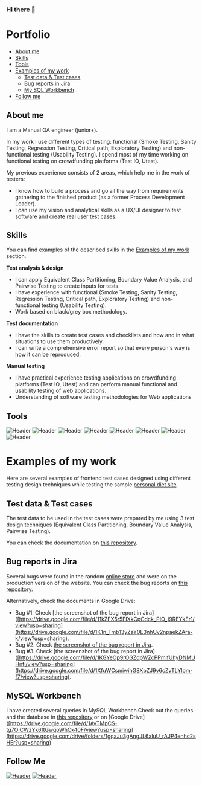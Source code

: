 ### Hi there 👋

# Portfolio

- [About me](#about-me)
- [Skills](#skills)
- [Tools](#tools)
- [Examples of my work](#examples-of-my-work)
  * [Test data & Test cases](#test-data--test-cases)
  * [Bug reports in Jira](#bug-reports-in-jira)
  * [My SQL Workbench](#mysql-workbench)
- [Follow me](#follow-me)
## About me
I am a Manual QA engineer (junior+).

 In my work I use different types of testing: functional (Smoke Testing, Sanity Testing, Regression Testing, Critical path, Exploratory Testing) and non-functional testing (Usability Testing). I spend most of my time working on functional testing on crowdfunding platforms (Test IO, Utest).

My previous experience consists of 2 areas, which help me in the work of testers:
* I know how to build a process and go all the way from requirements gathering to the finished product (as a former Process Development Leader).
* I can use my vision and analytical skills as a UX/UI designer to test software and create real user test cases.

## Skills
You can find examples of the described skills in the [Examples of my work](#examples-of-my-work) section.

__Test analysis & design__
 * I can apply Equivalent Class Partitioning, Boundary Value Analysis, and Pairwise Testing to create inputs for tests.
 * I have experience with functional (Smoke Testing, Sanity Testing, Regression Testing, Critical path, Exploratory Testing) and non-functional testing (Usability Testing).
 * Work based on black/grey box methodology.

__Test documentation__
 * I have the skills to create test cases and checklists and how and in what situations to use them productively.
 * I can write a comprehensive error report so that every person's way is how it can be reproduced.

__Manual testing__
  * I have practical experience testing applications on crowdfunding platforms (Test IO, Utest) and can perform manual functional and usability testing of web applications.
  * Understanding of software testing methodologies for Web applications


## Tools

![Header](https://img.shields.io/badge/Jira-0E1116?style=for-the-badge&logo=jira&logoColor=136be1)
![Header](https://img.shields.io/badge/Postman-0E1116?style=for-the-badge&logo=postman&logoColor=f76935)
![Header](https://img.shields.io/badge/MySQL-0E1116?style=for-the-badge&logo=mysql&logoColor=FFFFFF)
![Header](https://img.shields.io/badge/Visual_Studio-0E1116?style=for-the-badge&logo=visualstudiocode&logoColor=136be1)
![Header](https://img.shields.io/badge/Github-0E1116?style=for-the-badge&logo=github&logoColor=FFFFFF)
![Header](https://img.shields.io/badge/Figma-0E1116?style=for-the-badge&logo=figma&logoColor=7d5fa6)
![Header](https://img.shields.io/badge/DevTools-0E1116?style=for-the-badge&logo=googlechrome&logoColor=FFFFFF)
![Header](https://img.shields.io/badge/Trello-0E1116?style=for-the-badge&logo=trello&logoColor=2674f2)


# Examples of my work

Here are several examples of frontend test cases designed using different testing design techniques while testing the sample [personal diet site](https://www.eatthismuch.com/).

## Test data & Test cases

The test data to be used in the test cases were prepared by me using 3 test design techniques (Equivalent Class Partitioning, Boundary Value Analysis, Pairwise Testing).

You can check the documentation on [this repository](https://github.com/Dinara2010/Portfolio-QA/tree/main/TestCase%26TestData).

## Bug reports in Jira

Several bugs were found in the random [online store](https://www.zalando.co.uk/) and were on the production version of the website. You can check the bug reports on [this repository](https://github.com/Dinara2010/Portfolio-QA/tree/main/Bug-reports).


Alternatively, check the documents in Google Drive:

  * Bug #1. Check [the screenshot of the bug report in Jira]([https://drive.google.com/file/d/11kZFX5r5FIXkCpCdck_PIO_j9REYkEr1/view?usp=sharing](https://drive.google.com/file/d/1K1n_Tmb13yZaY0E3nhUv2npaekZAra-k/view?usp=sharing).
  * Bug #2. Check [the screenshot of the bug report in Jira](https://drive.google.com/file/d/1vJIcrBqpYqG9l7-zJ2FN73bpfqA2skEO/view?usp=sharing).
  * Bug #3. Check [the screenshot of the bug report in Jira]([https://drive.google.com/file/d/1KGYeOp9rOGZdpWZcPPmlfUhyDNMUHnfi/view?usp=sharing](https://drive.google.com/file/d/1XfuWCsmiwihG8XpZJ9v6cZvTLYlpm-f7/view?usp=sharing).

## MySQL Workbench
I have created several queries in MySQL Workbench.Check out the queries and the database in [this repository](https://github.com/Dinara2010/Portfolio-QA/tree/main/SQL) or on [Google Drive]([https://drive.google.com/file/d/1AvTMpCS-tg7OICWzYk6ftGwqoWhCk40F/view?usp=sharing](https://drive.google.com/drive/folders/1gqaJu3gAngJL6aluU_rAJP4enhc2sHEr?usp=sharing) 



## Follow Me

[![Header](https://img.shields.io/badge/Linkedin-0E1116?style=for-the-badge&logo=linkedin&logoColor=1c96e8)](https://www.linkedin.com/in/dinara-malysheva-a075b1241/)
[![Header](https://img.shields.io/badge/Telegram-0E1116?style=for-the-badge&logo=telegram&logoColor=1c96e8)](https://t.me/dinara_malysheva)
